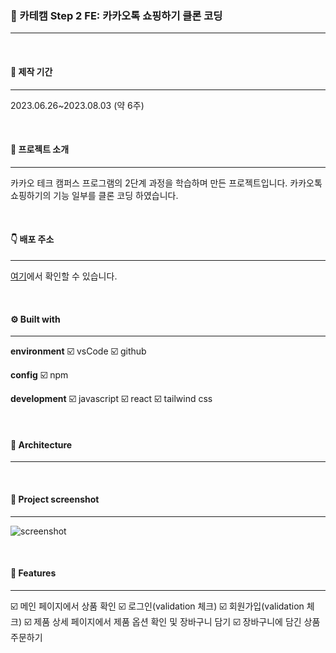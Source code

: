 ### 🍪 카테캠 Step 2 FE: 카카오톡 쇼핑하기 클론 코딩

---

<br>

#### 📅 제작 기간

---

2023.06.26~2023.08.03 (약 6주)

<br>

#### 📒 프로젝트 소개

---

카카오 테크 캠퍼스 프로그램의 2단계 과정을 학습하며 만든 프로젝트입니다.
카카오톡 쇼핑하기의 기능 일부를 클론 코딩 하였습니다.

<br>

#### 👇 배포 주소

---

[여기]()에서 확인할 수 있습니다.

<br>

#### ⚙️ Built with

---

**environment**
☑️ vsCode
☑️ github

**config**
☑️ npm

**development**
☑️ javascript
☑️ react
☑️ tailwind css

<br>

#### 📂 Architecture

---

<br>

#### 👀 Project screenshot

---

![screenshot](https://github.com/harin9/step2-FE-clone/assets/83578728/163b4c56-71c3-4101-8adb-6f4578c82c44)

<br>

#### 📌 Features

---

☑️ 메인 페이지에서 상품 확인
☑️ 로그인(validation 체크)
☑️ 회원가입(validation 체크)
☑️ 제품 상세 페이지에서 제품 옵션 확인 및 장바구니 담기
☑️ 장바구니에 담긴 상품 주문하기
